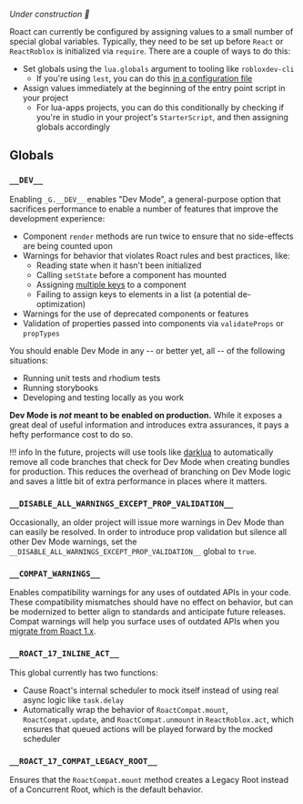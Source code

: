 *Under construction 🔨*

Roact can currently be configured by assigning values to a small number of special global variables. Typically, they need to be set up before `React` or `ReactRoblox` is initialized via `require`. There are a couple of ways to do this:

* Set globals using the `lua.globals` argument to tooling like `robloxdev-cli`
    * If you're using `lest`, you can do this [in a configuration file](https://github.com/Roblox/lest/#configuration)
* Assign values immediately at the beginning of the entry point script in your project
    * For lua-apps projects, you can do this conditionally by checking if you're in studio in your project's `StarterScript`, and then assigning globals accordingly

## Globals

### `__DEV__`
Enabling `_G.__DEV__` enables "Dev Mode", a general-purpose option that sacrifices performance to enable a number of features that improve the development experience:

* Component `render` methods are run twice to ensure that no side-effects are being counted upon
* Warnings for behavior that violates Roact rules and best practices, like:
    * Reading state when it hasn't been initialized
    * Calling `setState` before a component has mounted
    * Assigning [multiple keys](deviations.md#stablekeys) to a component
    * Failing to assign keys to elements in a list (a potential de-optimization)
* Warnings for the use of deprecated components or features
* Validation of properties passed into components via `validateProps` or `propTypes`

You should enable Dev Mode in any -- or better yet, all -- of the following situations:

* Running unit tests and rhodium tests
* Running storybooks
* Developing and testing locally as you work

**Dev Mode is _not_ meant to be enabled on production.** While it exposes a great deal of useful information and introduces extra assurances, it pays a hefty performance cost to do so.

!!! info
    In the future, projects will use tools like [darklua]() to automatically remove all code branches that check for Dev Mode when creating bundles for production. This reduces the overhead of branching on Dev Mode logic and saves a little bit of extra performance in places where it matters.

### `__DISABLE_ALL_WARNINGS_EXCEPT_PROP_VALIDATION__`
Occasionally, an older project will issue more warnings in Dev Mode than can easily be resolved. In order to introduce prop validation but silence all other Dev Mode warnings, set the `__DISABLE_ALL_WARNINGS_EXCEPT_PROP_VALIDATION__` global to `true`.

### `__COMPAT_WARNINGS__`
Enables compatibility warnings for any uses of outdated APIs in your code. These compatibility mismatches should have no effect on behavior, but can be modernized to better align to standards and anticipate future releases. Compat warnings will help you surface uses of outdated APIs when you [migrate from Roact 1.x](migrating-from-roact-1x.md/#updating-conventions-and-apis).

### `__ROACT_17_INLINE_ACT__`
This global currently has two functions:
* Cause Roact's internal scheduler to mock itself instead of using real async logic like `task.delay`
* Automatically wrap the behavior of `RoactCompat.mount`, `RoactCompat.update`, and `RoactCompat.unmount` in `ReactRoblox.act`, which ensures that queued actions will be played forward by the mocked scheduler

### `__ROACT_17_COMPAT_LEGACY_ROOT__`
Ensures that the `RoactCompat.mount` method creates a Legacy Root instead of a Concurrent Root, which is the default behavior.

<!--
Unclear if we should bother documenting:
* __YOLO__
* __DEBUG__
* __PROFILE__
* __EXPERIMENTAL__
-->